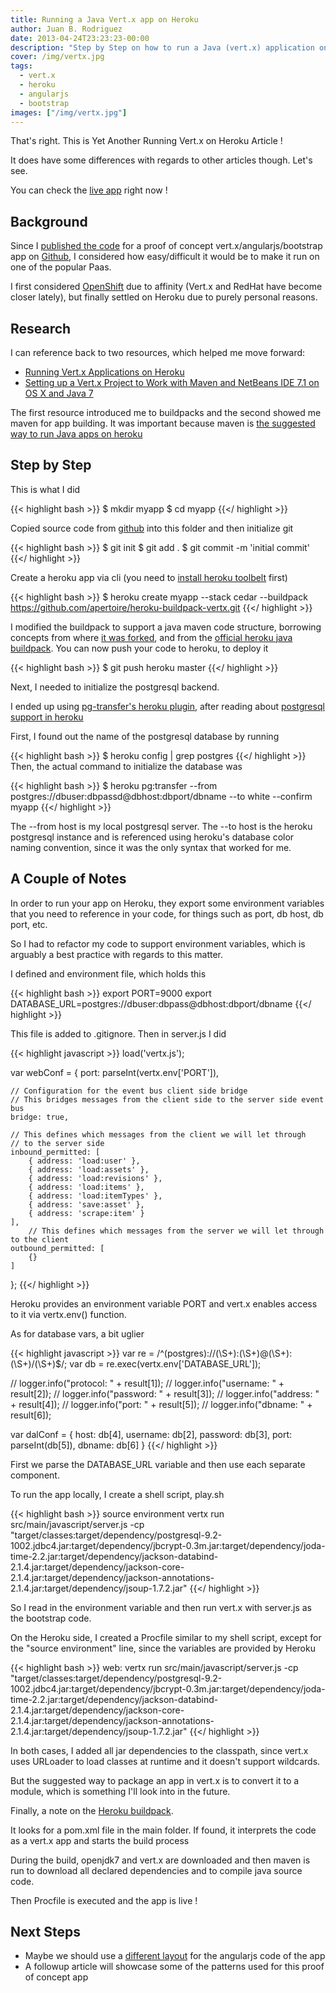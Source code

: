 ```yaml
---
title: Running a Java Vert.x app on Heroku
author: Juan B. Rodriguez
date: 2013-04-24T23:23:23-00:00
description: "Step by Step on how to run a Java (vert.x) application on one of the popular Paas, in this case, Heroku."
cover: /img/vertx.jpg
tags:
  - vert.x
  - heroku
  - angularjs
  - bootstrap
images: ["/img/vertx.jpg"]
---
```


That's right. This is Yet Another Running Vert.x on Heroku Article !

It does have some differences with regards to other articles though. Let's see.

You can check the [live app](https://vaultee.herokuapp.com) right now !

## Background

Since I [published the code](/vaultee/) for a proof of concept vert.x/angularjs/bootstrap app on [Github](https://github.com/apertoire/vaultee/), I considered how easy/difficult it would be to make it run on one of the popular Paas.

I first considered [OpenShift](https://openshift.redhat.com/) due to affinity (Vert.x and RedHat have become closer lately), but finally settled on Heroku due to purely personal reasons.

## Research

I can reference back to two resources, which helped me move forward:

- [Running Vert.x Applications on Heroku](https://fbflex.wordpress.com/2012/05/02/running-vert-x-applications-on-heroku/)
- [Setting up a Vert.x Project to Work with Maven and NetBeans IDE 7.1 on OS X and Java 7](https://java.dzone.com/articles/setting-vertx-project-work)

The first resource introduced me to buildpacks and the second showed me maven for app building. It was important because maven is [the suggested way to run Java apps on heroku](https://devcenter.heroku.com/articles/java)

## Step by Step

This is what I did

{{< highlight bash >}}
$ mkdir myapp
$ cd myapp
{{</ highlight >}}

Copied source code from [github](https://github.com/apertoire/vaultee) into this folder and then initialize git

{{< highlight bash >}}
$ git init
$ git add .
$ git commit -m 'initial commit'
{{</ highlight >}}

Create a heroku app via cli (you need to [install heroku toolbelt](https://toolbelt.heroku.com/) first)

{{< highlight bash >}}
$ heroku create myapp --stack cedar --buildpack https://github.com/apertoire/heroku-buildpack-vertx.git
{{</ highlight >}}

I modified the buildpack to support a java maven code structure, borrowing concepts from where [it was forked](https://github.com/enr/heroku-buildpack-vertx), and from the [official heroku java buildpack](https://github.com/heroku/heroku-buildpack-java).
You can now push your code to heroku, to deploy it

{{< highlight bash >}}
$ git push heroku master
{{</ highlight >}}

Next, I needed to initialize the postgresql backend.

I ended up using [pg-transfer's heroku plugin](https://github.com/ddollar/heroku-pg-transfer), after reading about [postgresql support in heroku](https://devcenter.heroku.com/articles/heroku-postgresql)

First, I found out the name of the postgresql database by running

{{< highlight bash >}}
$ heroku config | grep postgres
{{</ highlight >}}
Then, the actual command to initialize the database was

{{< highlight bash >}}
$ heroku pg:transfer --from postgres://dbuser:dbpassd@dbhost:dbport/dbname --to white --confirm myapp
{{</ highlight >}}

The --from host is my local postgresql server.
The --to host is the heroku postgresql instance and is referenced using heroku's database color naming convention, since it was the only syntax that worked for me.

## A Couple of Notes

In order to run your app on Heroku, they export some environment variables that you need to reference in your code, for things such as port, db host, db port, etc.

So I had to refactor my code to support environment variables, which is arguably a best practice with regards to this matter.

I defined and environment file, which holds this

{{< highlight bash >}}
export PORT=9000
export DATABASE_URL=postgres://dbuser:dbpass@dbhost:dbport/dbname
{{</ highlight >}}

This file is added to .gitignore. Then in server.js I did

{{< highlight javascript >}}
load('vertx.js');

var webConf = {
port: parseInt(vertx.env['PORT']),

    // Configuration for the event bus client side bridge
    // This bridges messages from the client side to the server side event bus
    bridge: true,

    // This defines which messages from the client we will let through
    // to the server side
    inbound_permitted: [
    	{ address: 'load:user' },
    	{ address: 'load:assets' },
    	{ address: 'load:revisions' },
    	{ address: 'load:items' },
    	{ address: 'load:itemTypes' },
    	{ address: 'save:asset' },
    	{ address: 'scrape:item' }
    ],
    	// This defines which messages from the server we will let through to the client
    outbound_permitted: [
    	{}
    ]

};
{{</ highlight >}}

Heroku provides an environment variable PORT and vert.x enables access to it via vertx.env() function.

As for database vars, a bit uglier

{{< highlight javascript >}}
var re = /^(postgres):\/\/(\S+):(\S+)@(\S+):(\S+)\/(\S+)$/;
var db = re.exec(vertx.env['DATABASE_URL']);

// logger.info("protocol: " + result[1]);
// logger.info("username: " + result[2]);
// logger.info("password: " + result[3]);
// logger.info("address: " + result[4]);
// logger.info("port: " + result[5]);
// logger.info("dbname: " + result[6]);

var dalConf = {
host: db[4],
username: db[2],
password: db[3],
port: parseInt(db[5]),
dbname: db[6]
}
{{</ highlight >}}

First we parse the DATABASE_URL variable and then use each separate component.

To run the app locally, I create a shell script, play.sh

{{< highlight bash >}}
source environment
vertx run src/main/javascript/server.js -cp "target/classes:target/dependency/postgresql-9.2-1002.jdbc4.jar:target/dependency/jbcrypt-0.3m.jar:target/dependency/joda-time-2.2.jar:target/dependency/jackson-databind-2.1.4.jar:target/dependency/jackson-core-2.1.4.jar:target/dependency/jackson-annotations-2.1.4.jar:target/dependency/jsoup-1.7.2.jar"
{{</ highlight >}}

So I read in the environment variable and then run vert.x with server.js as the bootstrap code.

On the Heroku side, I created a Procfile similar to my shell script, except for the "source environment" line, since the variables are provided by Heroku

{{< highlight bash >}}
web: vertx run src/main/javascript/server.js -cp "target/classes:target/dependency/postgresql-9.2-1002.jdbc4.jar:target/dependency/jbcrypt-0.3m.jar:target/dependency/joda-time-2.2.jar:target/dependency/jackson-databind-2.1.4.jar:target/dependency/jackson-core-2.1.4.jar:target/dependency/jackson-annotations-2.1.4.jar:target/dependency/jsoup-1.7.2.jar"
{{</ highlight >}}

In both cases, I added all jar dependencies to the classpath, since vert.x uses URLoader to load classes at runtime and it doesn't support wildcards.

But the suggested way to package an app in vert.x is to convert it to a module, which is something I'll look into in the future.

Finally, a note on the [Heroku buildpack](https://github.com/apertoire/heroku-buildpack-vertx).

It looks for a pom.xml file in the main folder. If found, it interprets the code as a vert.x app and starts the build process

During the build, openjdk7 and vert.x are downloaded and then maven is run to download all declared dependencies and to compile java source code.

Then Procfile is executed and the app is live !

## Next Steps

- Maybe we should use a [different layout](https://cliffmeyers.com/blog/2013/4/21/code-organization-angularjs-javascript) for the angularjs code of the app
- A followup article will showcase some of the patterns used for this proof of concept app
